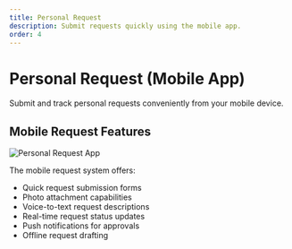 ```yaml
---
title: Personal Request
description: Submit requests quickly using the mobile app.
order: 4
---
```


# Personal Request (Mobile App)

Submit and track personal requests conveniently from your mobile device.

## Mobile Request Features

![Personal Request App](/guide-books/app-version/04-personal-request.jpg)

The mobile request system offers:
- Quick request submission forms
- Photo attachment capabilities
- Voice-to-text request descriptions
- Real-time request status updates
- Push notifications for approvals
- Offline request drafting
